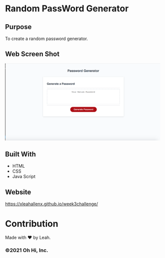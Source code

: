 # Random PassWord Generator

## Purpose
To create a random password generator.

## Web Screen Shot
<img src="./screen.shot.passwordgenerator.png"/>


## Built With
* HTML
* CSS
* Java Script

## Website
https://xleahallenx.github.io/week3challenge/

# Contribution
Made with ❤️ by Leah.

### ©️2021 Oh Hi, Inc. 